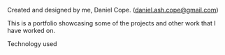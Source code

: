 Created and designed by me, Daniel Cope. (daniel.ash.cope@gmail.com)

This is a portfolio showcasing some of the projects and other work that I have worked on.

Technology used